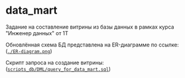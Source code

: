 # data_mart
Задание на составление витрины из базы данных в рамках курса "Инженер данных" от 1Т

Обновлённая схема БД представлена на ER-диаграмме по ссылке: (<code>[./ER-diagram.png](https://github.com/AlexeyAnanchenko/data_mart/blob/main/diagram_last.jpg)</code>)

Скрипт запроса на создание витрины: (<code>[scripts_db/DML/query_for_data_mart.sql](https://github.com/AlexeyAnanchenko/data_mart/blob/main/scripts_db/DML/queries_pro.sql)</code>)